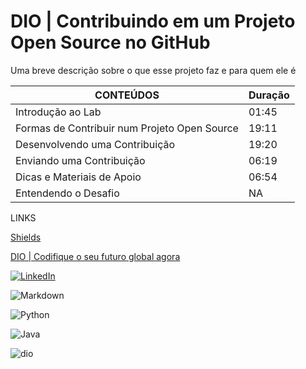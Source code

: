 
# DIO | Contribuindo em um Projeto Open Source no GitHub


Uma breve descrição sobre o que esse projeto faz e para quem ele é

| CONTEÚDOS | Duração |
| ----------| ------------- |
| Introdução ao Lab |  01:45|
| Formas de Contribuir num Projeto Open Source |  19:11|
| Desenvolvendo uma Contribuição |  19:20|
| Enviando uma Contribuição |  06:19|
| Dicas e Materiais de Apoio |  06:54|
| Entendendo o Desafio | NA |


LINKS

[Shields](https://github.com/badges/shields)

[DIO | Codifique o seu futuro global agora](https://web.dio.me/home)

[![LinkedIn](https://img.shields.io/badge/LinkedIn-000?style=for-the-badge&logo=linkedin&logoColor=0E76A8)](https://www.linkedin.com/in/emersonfabianovieira/) 

![Markdown](https://img.shields.io/badge/Markdown-000?style=for-the-badge&logo=markdown)  

![Python](https://img.shields.io/badge/Python-000?style=for-the-badge&logo=python)

![Java](https://img.shields.io/badge/Java-000?style=for-the-badge&logo=java)

 
![dio](https://user-images.githubusercontent.com/93287829/160112930-5930daf6-f0bd-4f32-bc79-e4cb9650b34a.png)